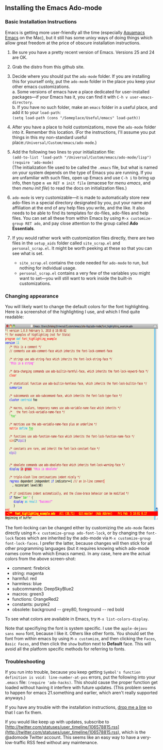 ## Installing the Emacs Ado-mode
### Basic Installation Instructions

Emacs is getting more user-friendly all the time (especially [Aquamacs Emacs](http://aquamacs.org) on the Mac), but it still has some unixy ways of doing things which allow great freedom at the price of obscure installation instructions.

1. Be sure you have a pretty recent version of Emacs. Versions 25 and 24 are OK.

2. Grab the distro from this github site.

3. Decide where you should put the `ado-mode` folder. If you are installing this for yourself only, put the `ado-mode` folder in the place you keep your other emacs customizations. \
   a. Some versions of emacs have a place dedicated for user-installed packages&mdash;if your Emacs has it, you can find it with `C-h v user-emacs-directory`. \
   b. If you have no such folder, make an `emacs` folder in a useful place, and add it to your `load-path`: \
	   `(setq load-path (cons "/Someplace/Useful/emacs" load-path))`

4. After you have a place to hold customizations, move the `ado-mode` folder into it. Remember this location. (For the instructions, I'll assume you put things in this my non-standard useful place:`/Universal/Custom/emacs/ado-mode`.)

5. Add the following two lines to your initialization file: \
  `(add-to-list 'load-path "/Universal/Custom/emacs/ado-mode/lisp")` \
  `(require 'ado-mode)` \
  (The initialization file used to be called the `.emacs` file, but what is named on your system depends on the type of Emacs you are running. If you are unfamiliar with such files, open up Emacs and use `C-h i` to bring up info, then type `m em RET m init file` (emacese for _menu emacs_, and then _menu init file_) to read the docs on initialization files.)
  
6. `ado-mode` is very customizable&mdash;it is made to automatically store new ado-files in a special directory designated by you, put your name and affiliation at the end of any help files you write, and the like. It also needs to be able to find its templates for do-files, ado-files and help files. You can set all these from within Emacs by using  `M-x customize-group RET ado`, and pay close attention to the group called **Ado Essentials**. 

7. If you would rather work with customization files directly, there are two files in the `setup_aids` folder called `site_scrap.el` and `personal_scrap.el`. It might be worth peeking at these so that you can see what is set.
    * `site_scrap.el` contains the code needed for `ado-mode` to run, but nothing for individual usage.
    * `personal_scrap.el` contains a very few of the variables you might want to set&mdash;you will still want to work inside the built-in customizations.
	     
### Changing appearance
	
You will likely want to change the default colors for the font highlighting. Here is a screenshot of the highlighting I use, and which I find quite readable:
	<div style="text-align: center;"><img src="docs4github/ado_highlighting.png" width="880" height="646" alt="highlighing example"></div>
	
The font-locking can be changed either by customizing the `ado-mode` faces directly using `M-x customize-group ado-font-lock`, or by changing the `font-lock` faces which are inherited by the ado-mode via `M-x customize-group font-lock-faces`. I prefer the latter, because changes will then stick for all other programming languages (but it requires knowing which ado-mode names come from which Emacs names). In any case, here are the actual colors from the above screen-shot:
  * comment: firebrick
  * string: magenta
  * harmful: red
  * harmless: blue
  * subcommands: DeepSkyBlue2
  * macros: green3
  * functions: OrangeRed2
  * constants: purple2
  * obsolete: background -- grey80, foreground -- red bold
	
To see what colors are available in Emacs, try `M-x list-colors-display`.
	
Note that specifiying the font is system specific. I use the `apple-dejavu sans mono` font, because I like it. Others like other fonts. You should set the font from within emacs by using `M-x customize`, and then clicking the `Faces`, `Basic Faces`, and then click the `show` button next to **Default** face. This will avoid all the platform specific methods for referring to fonts.

### Troubleshooting
	
If you run into trouble, because you keep getting `Symbol's function definition is void: line-number-at-pos` errors, put the following into your `.emacs` file: `(require 'ado-hacks)`. This should cause the proper function get loaded without having it interfere with future updates. (This problem seems to happen for emacs 21.something and earlier, which aren't really supported anyways.)	

If you have any trouble with the installation instructions, [drop me a line](&#109;&#97;&#105;&#108;&#116;&#111;:&#98;&#114;&#105;&#115;&#105;&#110;&#103;&#64;&#109;&#97;&#99;&#46;&#99;&#111;&#109;) so that I can fix them.

If you would like keep up with updates, subscribe to [http://twitter.com/statuses/user_timeline/106578815.rss](http://twitter.com/statuses/user_timeline/106578815.rss), which is the @adomode Twitter account. This seems like an easy way to have a very-low-traffic RSS feed without any maintenance.

